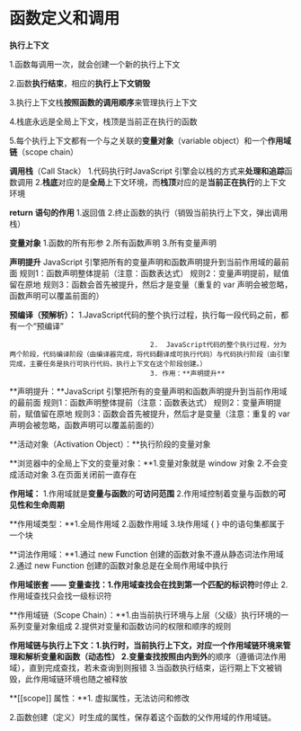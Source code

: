 # 函数定义和调用

**执行上下文**

1.函数每调用一次，就会创建一个新的执行上下文

2.函数**执行结束**，相应的**执行上下文销毁**

3.执行上下文栈**按照函数的调用顺序**来管理执行上下文

4.栈底永远是全局上下文，栈顶是当前正在执行的函数

5.每个执行上下文都有一个与之关联的**变量对象**（variable object）和一个**作用域链**（scope chain）

**调用栈**（Call Stack）
1.代码执行时JavaScript 引擎会以栈的方式来**处理和追踪**函数调用
2.**栈底**对应的是**全局**上下文环境，而**栈顶**对应的是**当前正在执行**的上下文环境

 **return 语句的作用**
1.返回值
2.终止函数的执行（销毁当前执行上下文，弹出调用栈）

**变量对象**
1.函数的所有形参
2.所有函数声明
3.所有变量声明

**声明提升**
 JavaScript 引擎把所有的变量声明和函数声明提升到当前作用域的最前面
 规则1：函数声明整体提前（注意：函数表达式）
 规则2：变量声明提前，赋值留在原地
 规则3：函数会首先被提升，然后才是变量（重复的 var 声明会被忽略，函数声明可以覆盖前面的）

**预编译（预解析）：** 1.JavaScript代码的整个执行过程，执行每一段代码之前，都有一个“预编译”

                                       2.  JavaScript代码的整个执行过程，分为两个阶段，代码编译阶段（由编译器完成，将代码翻译成可执行代码）与代码执行阶段（由引擎完成，主要任务是执行可执行代码，执行上下文在这个阶段创建。）
                                       3. 作用：**声明提升**

**声明提升：**JavaScript 引擎把所有的变量声明和函数声明提升到当前作用域的最前面
                      规则1：函数声明整体提前（注意：函数表达式）
                      规则2：变量声明提前，赋值留在原地
                      规则3：函数会首先被提升，然后才是变量（注意：重复的 var 声明会被忽略，函数声明可以覆盖前面的）

**活动对象（Activation Object）：**执行阶段的变量对象

**浏览器中的全局上下文的变量对象：**1.变量对象就是 window 对象
                                                              2.不会变成活动对象
                                                               3.在页面关闭前一直存在

**作用域：** 1.作用域就是**变量与函数**的**可访问范围**
                 2.作用域控制着变量与函数的**可见性和生命周期**

**作用域类型：**1.全局作用域
                       2.函数作用域
                       3.块作用域   { } 中的语句集都属于一个块

**词法作用域：**1.通过 new Function 创建的函数对象不遵从静态词法作用域
                       2.通过 new Function 创建的函数对象总是在全局作用域中执行

**作用域嵌套 —— 变量查找：**1.作用域查找会在找到**第一个匹配的标识符**时停止
                                                2.作用域查找只会找一级标识符

**作用域链（Scope Chain）：**1.由当前执行环境与上层（父级）执行环境的一系列变量对象组成
                                                  2.提供对变量和函数访问的权限和顺序的规则

**作用域链与执行上下文：**1.执行时，当前执行上下文，对应一个作用域链环境来管理和解析变量和函数（动态性）
                                           2.变量查找按照**由内到外**的顺序（遵循词法作用域），直到完成查找，若未查询到则报错
                                           3.当函数执行结束，运行期上下文被销毁，此作用域链环境也随之被释放

**[[scope]] 属性：**1. 虚拟属性，无法访问和修改

​                            2.函数创建（定义）时生成的属性，保存着这个函数的父作用域的作用域链。